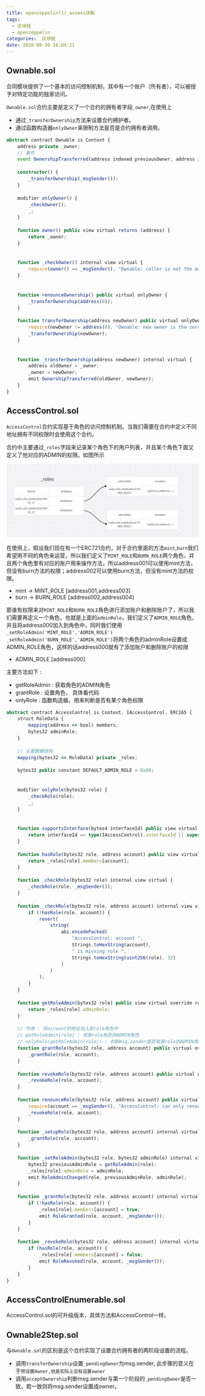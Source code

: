 ```yaml
---
title: openzeppelin(1)_assess详解
tags:
  - 区块链
  - openzeppelin
categories:  区块链
date: 2020-08-30 16:04:21
---
```


## Ownable.sol

合同模块提供了一个基本的访问控制机制，其中有一个账户（所有者），可以被授予对特定功能的独家访问。

`Ownable.sol`合约主要是定义了一个合约的拥有者字段`_owner`,在使用上

- 通过`_transferOwnership`方法来设置合约拥护者。
- 通过函数构造器`onlyOwner`来限制方法是否是合约拥有者调用。

```typescript
abstract contract Ownable is Context {
    address private _owner;
    // 事件
    event OwnershipTransferred(address indexed previousOwner, address indexed newOwner);

    constructor() {
        _transferOwnership(_msgSender());
    }
    
    modifier onlyOwner() {
        _checkOwner();
        _;
    }

    function owner() public view virtual returns (address) {
        return _owner;
    }

    
    function _checkOwner() internal view virtual {
        require(owner() == _msgSender(), "Ownable: caller is not the owner");
    }

   
    function renounceOwnership() public virtual onlyOwner {
        _transferOwnership(address(0));
    }

    function transferOwnership(address newOwner) public virtual onlyOwner {
        require(newOwner != address(0), "Ownable: new owner is the zero address");
        _transferOwnership(newOwner);
    }

   
    function _transferOwnership(address newOwner) internal virtual {
        address oldOwner = _owner;
        _owner = newOwner;
        emit OwnershipTransferred(oldOwner, newOwner);
    }
}
```

## AccessControl.sol

`AccessControl`合约实现基于角色的访问控制机制。当我们需要在合约中定义不同地址拥有不同权限时会使用这个合约。

合约中主要通过`_roles`字段来记录某个角色下的用户列表，并且某个角色下面又定义了他对应的ADMIN的权限。如图所示

![](openzeppelin(1)_access详解/1.png)

在使用上，假设我们现在有一个ERC721合约，对于合约里面的方法`mint`,`burn`我们希望用不同的角色来运营，所以我们定义了`MINT_ROLE`和`BURN_ROLE`两个角色，并且两个角色里有对应的账户用来操作方法，所以address001可以使用mint方法，但没有burn方法的权限；address002可以使用burn方法，但没有mint方法的权限。

- mint -> MINT_ROLE [address001,address003]
- burn -> BURN_ROLE [address002,address004]

那谁有权限来对`MINT_ROLE`和`BURN_ROLE`角色进行添加账户和删除账户了，所以我们需要再定义一个角色，也就是上面的`adminRole`，我们定义了`ADMIN_ROLE`角色，并且将address000加入到角色中，同时我们使用`_setRoleAdmin('MINT_ROLE','ADMIN_ROLE') _setRoleAdmin('BURN_ROLE','ADMIN_ROLE')`将两个角色的adminRole设置成ADMIN_ROLE角色，这样的话address000就有了添加账户和删除账户的权限

- ADMIN_ROLE [address000]

主要方法如下 :

- getRoleAdmin : 获取角色的ADMIN角色
- grantRole : 设置角色， 具体看代码
- onlyRole : 函数构造器，用来判断是否有某个角色权限 

```typescript
abstract contract AccessControl is Context, IAccessControl, ERC165 {
    struct RoleData {
        mapping(address => bool) members;
        bytes32 adminRole;
    }

    // 主要数据结构
    mapping(bytes32 => RoleData) private _roles;

    bytes32 public constant DEFAULT_ADMIN_ROLE = 0x00;

   
    modifier onlyRole(bytes32 role) {
        _checkRole(role);
        _;
    }

    
    function supportsInterface(bytes4 interfaceId) public view virtual override returns (bool) {
        return interfaceId == type(IAccessControl).interfaceId || super.supportsInterface(interfaceId);
    }

    function hasRole(bytes32 role, address account) public view virtual override returns (bool) {
        return _roles[role].members[account];
    }

    function _checkRole(bytes32 role) internal view virtual {
        _checkRole(role, _msgSender());
    }

    function _checkRole(bytes32 role, address account) internal view virtual {
        if (!hasRole(role, account)) {
            revert(
                string(
                    abi.encodePacked(
                        "AccessControl: account ",
                        Strings.toHexString(account),
                        " is missing role ",
                        Strings.toHexString(uint256(role), 32)
                    )
                )
            );
        }
    }

    function getRoleAdmin(bytes32 role) public view virtual override returns (bytes32) {
        return _roles[role].adminRole;
    }

    // 作用 : 将account的地址加入到role角色中
    // getRoleAdmin(role) : 获取role角色的ADMIN角色
    // onlyRole(getRoleAdmin(role)) : 判断msg.sender是否有是role的ADMIN角色
    function grantRole(bytes32 role, address account) public virtual override onlyRole(getRoleAdmin(role)) {
        _grantRole(role, account);
    }

    function revokeRole(bytes32 role, address account) public virtual override onlyRole(getRoleAdmin(role)) {
        _revokeRole(role, account);
    }

    function renounceRole(bytes32 role, address account) public virtual override {
        require(account == _msgSender(), "AccessControl: can only renounce roles for self");
        _revokeRole(role, account);
    }

    function _setupRole(bytes32 role, address account) internal virtual {
        _grantRole(role, account);
    }

    function _setRoleAdmin(bytes32 role, bytes32 adminRole) internal virtual {
        bytes32 previousAdminRole = getRoleAdmin(role);
        _roles[role].adminRole = adminRole;
        emit RoleAdminChanged(role, previousAdminRole, adminRole);
    }

    function _grantRole(bytes32 role, address account) internal virtual {
        if (!hasRole(role, account)) {
            _roles[role].members[account] = true;
            emit RoleGranted(role, account, _msgSender());
        }
    }

    function _revokeRole(bytes32 role, address account) internal virtual {
        if (hasRole(role, account)) {
            _roles[role].members[account] = false;
            emit RoleRevoked(role, account, _msgSender());
        }
    }
}
```

## AccessControlEnumerable.sol

AccessControl.sol的可升级版本，具体方法和AccessControl一样。

## Ownable2Step.sol

与`Ownable.sol`的区别是这个合约实现了设置合约拥有者的两阶段设置的流程。

- 调用`transferOwnership`设置`_pendingOwner`为msg.sender, 此步骤的意义在于`预设置Owner,但是实际上没有设置owner`
- 调用`acceptOwnership`判断msg.sender与第一个阶段的`_pendingOwner`是否一致，若一致则将msg.sender设置成owner。

